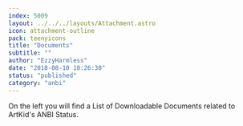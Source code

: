 ```yaml
---
index: 5009
layout: ../../../layouts/Attachment.astro
icon: attachment-outline
pack: teenyicons
title: "Documents"
subtitle: ""
author: "EzzyHarmless"
date: "2018-08-10 10:26:30"
status: "published"
category: "anbi"
---
```


On the left you will find a List of Downloadable Documents related to ArtKid's ANBI Status.